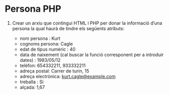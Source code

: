 # Persona PHP

1.  Crear un arxiu que contingui HTML i PHP per donar la informació d’una persona la qual haurà de tindre els següents atributs:

    * nom persona : Kurt
    * cognoms persona: Cagle
    * edat de tipus numèric : 40
    * data de naixement (cal buscar la funció corresponent per a introduir dates) : 1983/05/12
    * telèfon: 654332211, 933332211
    * adreça postal: Carrer de turin, 15
    * adreça electrònica: kurt.cagle@example.com
    * treballa : Si
    * alçada: 1,67
